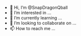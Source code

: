 - 👋 Hi, I’m @SnapDragonQball
- 👀 I’m interested in ...
- 🌱 I’m currently learning ...
- 💞️ I’m looking to collaborate on ...
- 📫 How to reach me ...

<!---
SnapDragonQball/SnapDragonQball is a ✨ special ✨ repository because its `README.md` (this file) appears on your GitHub profile.
You can click the Preview link to take a look at your changes.
--->
